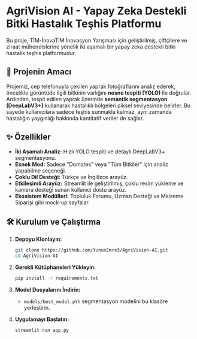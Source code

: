 # AgriVision AI - Yapay Zeka Destekli Bitki Hastalık Teşhis Platformu

Bu proje, TİM-İnovaTİM İnovasyon Yarışması için geliştirilmiş, çiftçilere ve ziraat mühendislerine yönelik iki aşamalı bir yapay zeka destekli bitki hastalık teşhis platformudur.

## 🚀 Projenin Amacı

Projemiz, cep telefonuyla çekilen yaprak fotoğraflarını analiz ederek, öncelikle görüntüde ilgili bitkinin varlığını **nesne tespiti (YOLO)** ile doğrular. Ardından, tespit edilen yaprak üzerinde **semantik segmentasyon (DeepLabV3+)** kullanarak hastalıklı bölgeleri piksel seviyesinde belirler. Bu sayede kullanıcılara sadece teşhis sunmakla kalmaz, aynı zamanda hastalığın yaygınlığı hakkında kantitatif veriler de sağlar.

## ✨ Özellikler

- **İki Aşamalı Analiz:** Hızlı YOLO tespiti ve detaylı DeepLabV3+ segmentasyonu.
- **Esnek Mod:** Sadece "Domates" veya "Tüm Bitkiler" için analiz yapabilme seçeneği.
- **Çoklu Dil Desteği:** Türkçe ve İngilizce arayüz.
- **Etkileşimli Arayüz:** Streamlit ile geliştirilmiş, çoklu resim yükleme ve kamera desteği sunan kullanıcı dostu arayüz.
- **Ekosistem Modülleri:** Topluluk Forumu, Uzman Desteği ve Malzeme Siparişi gibi mock-up sayfalar.

## 🛠️ Kurulum ve Çalıştırma

1.  **Depoyu Klonlayın:**
    ```bash
    git clone https://github.com/YunusEmre3/AgriVision-AI.git
    cd AgriVision-AI
    ```
2.  **Gerekli Kütüphaneleri Yükleyin:**
    ```bash
    pip install -r requirements.txt
    ```
3.  **Model Dosyalarını İndirin:**
    - `models/best_model.pth` segmentasyon modelini bu klasöre yerleştirin.

4.  **Uygulamayı Başlatın:**
    ```bash
    streamlit run app.py
    ```
